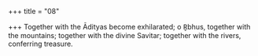 +++
title = "08"

+++
Together with the Ādityas become exhilarated; o R̥bhus, together with  the mountains;
together with the divine Savitar; together with the rivers, conferring
treasure.